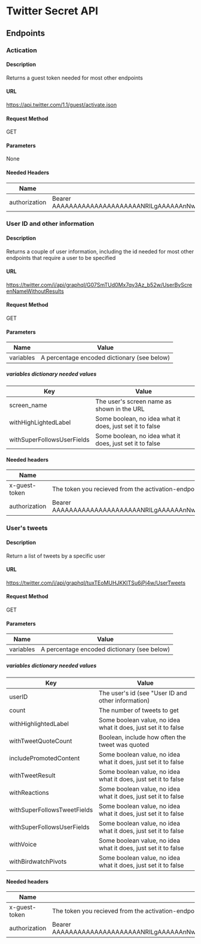 # Twitter Secret API

## Endpoints

### Actication

#### Description
Returns a guest token needed for most other endpoints

#### URL
https://api.twitter.com/1.1/guest/activate.json

#### Request Method
GET

#### Parameters
None

#### Needed Headers
|Name|Value|
|----|-----|
|authorization|Bearer AAAAAAAAAAAAAAAAAAAAANRILgAAAAAAnNwIzUejRCOuH5E6I8xnZz4puTs%3D1Zv7ttfk8LF81IUq16cHjhLTvJu4FA33AGWWjCpTnA|

### User ID and other information

#### Description
Returns a couple of user information, including the id needed for most other endpoints that require a user to be specified

#### URL
https://twitter.com/i/api/graphql/G07SmTUd0Mx7qy3Az_b52w/UserByScreenNameWithoutResults

#### Request Method
GET

#### Parameters
|Name|Value|
|----|-----|
|variables|A percentage encoded dictionary (see below)|

##### variables dictionary needed values
|Key|Value|
|---|-----|
|screen_name|The user's screen name as shown in the URL|
|withHighLightedLabel|Some boolean, no idea what it does, just set it to false|
|withSuperFollowsUserFields|Some boolean, no idea what it does, just set it to false|

#### Needed headers
|Name|Value|
|----|-----|
|x-guest-token|The token you recieved from the activation-endpoint|
|authorization|Bearer AAAAAAAAAAAAAAAAAAAAANRILgAAAAAAnNwIzUejRCOuH5E6I8xnZz4puTs%3D1Zv7ttfk8LF81IUq16cHjhLTvJu4FA33AGWWjCpTnA|

### User's tweets

#### Description
Return a list of tweets by a specific user

#### URL
https://twitter.com/i/api/graphql/tuxTEoMUHJKKITSu6jPj4w/UserTweets

#### Request Method
GET

#### Parameters
|Name|Value|
|----|-----|
|variables|A percentage encoded dictionary (see below)|

##### variables dictionary needed values
|Key|Value|
|---|-----|
|userID|The user's id (see "User ID and other information)|
|count|The number of tweets to get|
|withHighlightedLabel|Some boolean value, no idea what it does, just set it to false|
|withTweetQuoteCount|Boolean, include how often the tweet was quoted|
|includePromotedContent|Some boolean value, no idea what it does, just set it to false|
|withTweetResult|Some boolean value, no idea what it does, just set it to false|
|withReactions|Some boolean value, no idea what it does, just set it to false|
|withSuperFollowsTweetFields|Some boolean value, no idea what it does, just set it to false|
|withSuperFollowsUserFields|Some boolean value, no idea what it does, just set it to false|
|withVoice|Some boolean value, no idea what it does, just set it to false|
|withBirdwatchPivots|Some boolean value, no idea what it does, just set it to false|

#### Needed headers
|Name|Value|
|----|-----|
|x-guest-token|The token you recieved from the activation-endpoint|
|authorization|Bearer AAAAAAAAAAAAAAAAAAAAANRILgAAAAAAnNwIzUejRCOuH5E6I8xnZz4puTs%3D1Zv7ttfk8LF81IUq16cHjhLTvJu4FA33AGWWjCpTnA|
